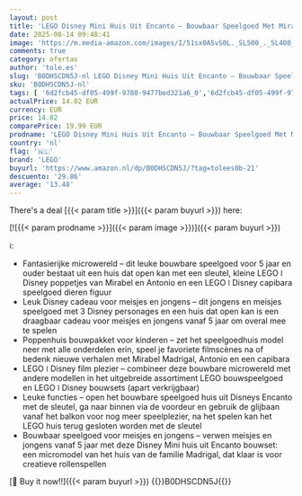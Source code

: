 ```yaml
---
layout: post
title: 'LEGO Disney Mini Huis Uit Encanto – Bouwbaar Speelgoed Met Mirabel en Antonio Madrigal Poppetjes  Capibara Dieren Figuur en Veel Accessoires Incl. Sleutel – Cadeau Voor Meisjes Vanaf 5 Jaar – 43261'
date: 2025-08-14 09:48:41
image: 'https://m.media-amazon.com/images/I/51sx0A5vS0L._SL500_._SL400_.jpg'
comments: true
category: ofertas
author: 'tole.es'
slug: 'B0DHSCDN5J-nl LEGO Disney Mini Huis Uit Encanto – Bouwbaar Speelgoed Met...'
sku: 'B0DHSCDN5J-nl'
tags: [ '6d2fcb45-df05-499f-9780-9477bed321a6_0','6d2fcb45-df05-499f-9780-9477bed321a6_501','Arborist Merchandising Root','Bouw- & constructiespeelgoed','Creatieve spellen','Educatief speelgoed','Self Service','Special Features Stores','Speelgoed & spellen','Speelgoedbouwsets','lego','🇳🇱', ]
actualPrice: 14.02 EUR
currency: EUR
price: 14.02
comparePrice: 19.99 EUR
prodname: 'LEGO Disney Mini Huis Uit Encanto – Bouwbaar Speelgoed Met Mirabel en Antonio Madrigal Poppetjes  Capibara Dieren Figuur en Veel Accessoires Incl. Sleutel – Cadeau Voor Meisjes Vanaf 5 Jaar – 43261'
country: 'nl'
flag: '🇳🇱'
brand: 'LEGO'
buyurl: 'https://www.amazon.nl/dp/B0DHSCDN5J/?tag=tolees0b-21'
descuento: '29.86'
average: '13.48'
---
```


There's a deal [{{< param title >}}]({{< param buyurl >}})  here:

[![{{< param prodname >}}]({{< param image >}})]({{< param buyurl >}})

ℹ️:

- Fantasierijke microwereld – dit leuke bouwbare speelgoed voor 5 jaar en ouder bestaat uit een huis dat open kan met een sleutel, kleine LEGO ǀ Disney poppetjes van Mirabel en Antonio en een LEGO ǀ Disney capibara speelgoed dieren figuur
- Leuk Disney cadeau voor meisjes en jongens – dit jongens en meisjes speelgoed met 3 Disney personages en een huis dat open kan is een draagbaar cadeau voor meisjes en jongens vanaf 5 jaar om overal mee te spelen
- Poppenhuis bouwpakket voor kinderen – zet het speelgoedhuis model neer met alle onderdelen erin, speel je favoriete filmscènes na of bedenk nieuwe verhalen met Mirabel Madrigal, Antonio en een capibara
- LEGO ǀ Disney film plezier – combineer deze bouwbare microwereld met andere modellen in het uitgebreide assortiment LEGO bouwspeelgoed en LEGO ǀ Disney bouwsets (apart verkrijgbaar)
- Leuke functies – open het bouwbare speelgoed huis uit Disneys Encanto met de sleutel, ga naar binnen via de voordeur en gebruik de glijbaan vanaf het balkon voor nog meer speelplezier, na het spelen kan het LEGO huis terug gesloten worden met de sleutel
- Bouwbaar speelgoed voor meisjes en jongens – verwen meisjes en jongens vanaf 5 jaar met deze Disney Mini huis uit Encanto bouwset: een micromodel van het huis van de familie Madrigal, dat klaar is voor creatieve rollenspellen

[🛒 Buy it now!!]({{< param buyurl >}})
{{<world>}}B0DHSCDN5J{{</world>}}

